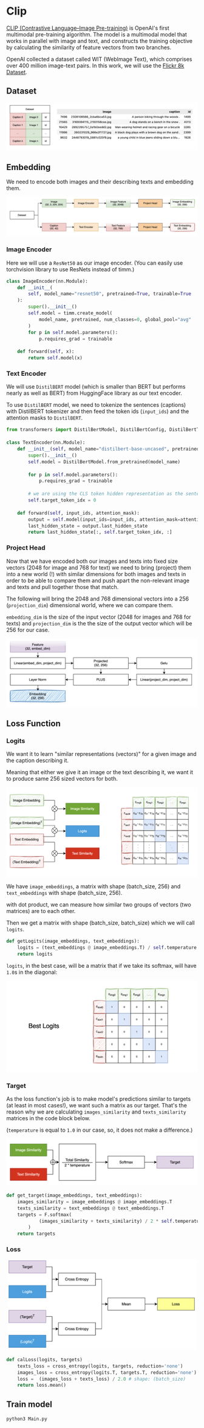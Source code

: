 # Clip

[CLIP (Contrastive Language–Image Pre-training)](https://arxiv.org/pdf/2103.00020) is OpenAI's first multimodal pre-training algorithm. The model is a multimodal model that works in parallel with image and text, and constructs the training objective by calculating the similarity of feature vectors from two branches.

OpenAI collected a dataset called WIT (WebImage Text), which comprises over 400 million image-text pairs. In this work, we will use the [Flickr 8k Dataset](https://www.kaggle.com/datasets/adityajn105/flickr8k?resource=download-directory).

## Dataset

<p align="center">
    <img src = './img/00.png'>
</p>

## Embedding
We need to encode both images and their describing texts and embedding them.

<p align="center">
    <img src = './img/01.png'>
</p>

### Image Encoder
Here we will use a `ResNet50` as our image encoder. (You can easily use torchvision library to use ResNets instead of timm.)

```python
class ImageEncoder(nn.Module):
    def __init__(
        self, model_name="resnet50", pretrained=True, trainable=True
    ):
        super().__init__()
        self.model = timm.create_model(
            model_name, pretrained, num_classes=0, global_pool="avg"
        )
        for p in self.model.parameters():
            p.requires_grad = trainable

    def forward(self, x):
        return self.model(x)
```

### Text Encoder

We will use `DistilBERT` model (which is smaller than BERT but performs nearly as well as BERT) from HuggingFace library as our text encoder.

To use `DistilBERT` model, we need to tokenize the sentences (captions) with DistilBERT tokenizer and then feed the token ids (`input_ids`) and the attention masks to `DistilBERT`.

```python
from transformers import DistilBertModel, DistilBertConfig, DistilBertTokenizer

class TextEncoder(nn.Module):
    def __init__(self, model_name="distilbert-base-uncased", pretrained=True, trainable=True):
        super().__init__()
        self.model = DistilBertModel.from_pretrained(model_name)
            
        for p in self.model.parameters():
            p.requires_grad = trainable

        # we are using the CLS token hidden representation as the sentence's embedding
        self.target_token_idx = 0

    def forward(self, input_ids, attention_mask):
        output = self.model(input_ids=input_ids, attention_mask=attention_mask)
        last_hidden_state = output.last_hidden_state
        return last_hidden_state[:, self.target_token_idx, :]
```

### Project Head

Now that we have encoded both our images and texts into fixed size vectors (2048 for image and 768 for text) we need to bring (project) them into a new world (!) with similar dimensions for both images and texts in order to be able to compare them and push apart the non-relevant image and texts and pull together those that match. 

The following will bring the 2048 and 768 dimensional vectors into a 256 (`projection_dim`) dimensional world, where we can compare them.

`embedding_dim` is the size of the input vector (2048 for images and 768 for texts) and `projection_dim` is the the size of the output vector which will be 256 for our case. 

<p align="center">
    <img src = './img/02.png'>
</p>

## Loss Function

### Logits

We want it to learn "similar representations (vectors)" for a given image and the caption describing it.

Meaning that either we give it an image or the text describing it, we want it to produce same 256 sized vectors for both.

<p align="center">
    <img src = './img/03.png'>
</p>

We have `image_embeddings`, a matrix with shape (batch_size, 256) and `text_embeddings` with shape (batch_size, 256). 

with dot product, we can measure how similar two groups of vectors (two matrices) are to each other.

Then we get a matrix with shape (batch_size, batch_size) which we will call `logits`.

```python
def getLogits(image_embeddings, text_embeddings):
    logits = (text_embeddings @ image_embeddings.T) / self.temperature
    return logits
```

`logits`, in the best case, will be a matrix that if we take its softmax, will have `1.0`s in the diagonal:

<p align="center">
    <img src = './img/06.png'>
</p>



### Target

As the loss function's job is to make model's predictions similar to targets (at least in most cases!), we want such a matrix as our target. That's the reason why we are calculating `images_similarity` and `texts_similarity` matrices in the code block below.

(`temperature` is equal to `1.0` in our case, so, it does not make a difference.)

<p align="center">
    <img src = './img/04.png'>
</p>

```python
def get_target(image_embeddings, text_embeddings):
    images_similarity = image_embeddings @ image_embeddings.T
    texts_similarity = text_embeddings @ text_embeddings.T
    targets = F.softmax(
            (images_similarity + texts_similarity) / 2 * self.temperature, dim=-1
        )
    return targets
```

### Loss

<p align="center">
    <img src = './img/05.png' width = 500px>
</p>

```python
def calLoss(logits, targets)
    texts_loss = cross_entropy(logits, targets, reduction='none')
    images_loss = cross_entropy(logits.T, targets.T, reduction='none')
    loss =  (images_loss + texts_loss) / 2.0 # shape: (batch_size)
    return loss.mean()
```

## Train model

```
python3 Main.py
```














